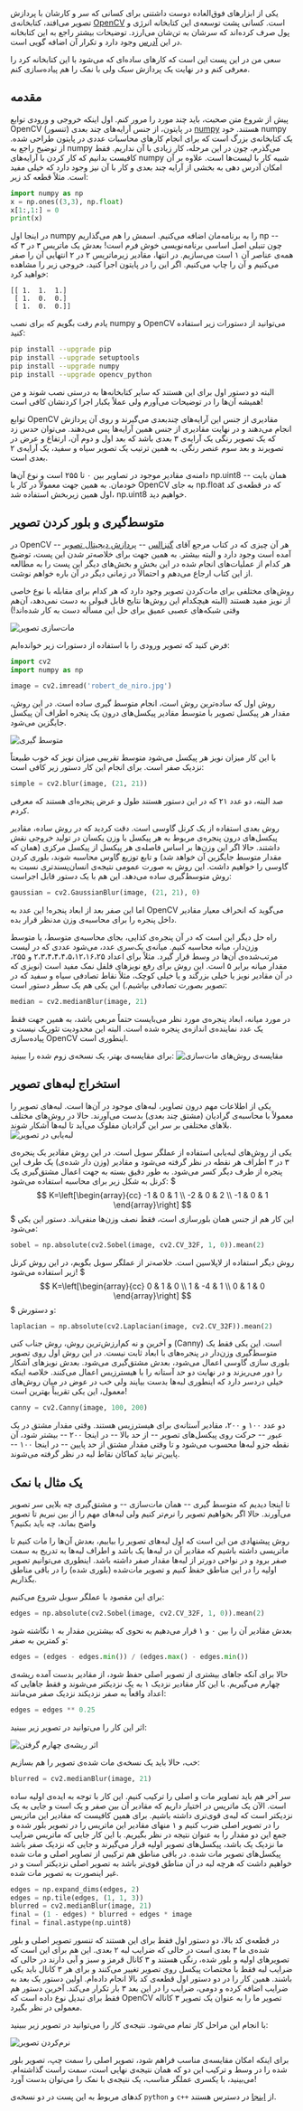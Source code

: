 یکی از ابزارهای فوق‌العاده دوست داشتنی برای کسانی که سر و کارشان با پردازش تصویر می‌افتد، کتابخانه‌ی [OpenCV](https://opencv.org/) است. کسانی پشت توسعه‌ی این کتابخانه انرژی و پول صرف کرده‌اند که سرشان به تن‌شان می‌ارزد. توضیحات بیشتر راجع به این کتابخانه در این [آدرس](https://opencv.org/about.html) وجود دارد و تکرار آن اضافه گویی است.

سعی من در این پست این است که کارهای ساده‌ای که می‌شود با این کتابخانه کرد را معرفی کنم و در نهایت یک پردازش سبک ولی با نمک را هم پیاده‌سازی کنم.

## مقدمه
پیش از شروع متن صحبت، باید چند مورد را مرور کنم. اول اینکه خروجی و ورودی توابع OpenCV در پایتون، از جنس آرایه‌های چند بعدی (تنسور) [numpy](http://www.numpy.org/) هستند. خود numpy یک کتابخانه‌ی بزرگ است که برای انجام کارهای محاسبات عددی در پایتون طراحی شده. از توضیح راجع به numpy می‌گذرم، چون در این مرحله، کار زیادی با آن نداریم. فقط کافیست بدانیم که کار کردن با آرایه‌های numpy شبیه کار با لیست‌ها است. علاوه بر آن امکان آدرس دهی به بخشی از آرایه چند بعدی و کار با آن نیز وجود دارد که خیلی مفید است. مثلاً قطعه کد زیر:
```python
import numpy as np
x = np.ones((3,3), np.float)
x[1:,1:] = 0
print(x)
```
در اینجا اول numpy را به برنامه‌مان اضافه می‌کنیم. اسمش را هم می‌گذاریم np -- چون تنبلی اصل اساسی برنامه‌نویسی خوش فرم است! بعدش یک ماتریس ۳ در ۳ که همه‌ی عناصر آن ۱ است می‌سازیم. در انتها، مقادیر زیرماتریس ۲ در ۲ انتهایی آن را صفر می‌کنیم و آن را چاپ می‌کنیم. اگر این را در پایتون اجرا کنید، خروجی زیر را مشاهده خواهید کرد:

```
[[ 1.  1.  1.]
 [ 1.  0.  0.]
 [ 1.  0.  0.]]
```

یادم رفت بگویم که برای نصب numpy و OpenCV می‌توانید از دستورات زیر استفاده کنید:
```bash
pip install --upgrade pip
pip install --upgrade setuptools
pip install --upgrade numpy
pip install --upgrade opencv_python
```
البته دو دستور اول برای این هستند که سایر کتابخانه‌ها به درستی نصب شوند و من همیشه آن‌ها را در توضیحات می‌آورم ولی عملاً یکبار اجرا کردنشان کافی است!

توابع OpenCV مقادیری از جنس این آرایه‌های چندبعدی می‌گیرند و روی آن پردازش انجام می‌دهند و در نهایت مقادیری از جنس همین آرایه‌ها پس می‌دهند. می‌توان حدس زد که یک تصویر رنگی یک آرایه‌ی ۳ بعدی باشد که بعد اول و دوم آن، ارتفاع و عرض در تصویرند و بعد سوم عنصر رنگی. به همین ترتیب یک تصویر سیاه و سفید، یک آرایه‌ی ۲ بعدی است.

دامنه‌ی مقادیر موجود در تصاویر بین ۰ تا ۲۵۵ است و نوع آن‌ها np.uint8 -- همان بایت خودمان. به همین جهت معمولاً در کار با OpenCV به جای np.float که در قطعه‌ی کد اول همین زیربخش استفاده شد، np.uint8 خواهیم دید.

## متوسط‌گیری و بلور کردن تصویر
در OpenCV هر آن چیزی که در کتاب مرجع آقای [گنزالس](http://www.imageprocessingplace.com/root_files_V3/about_the_authors/gonzalez.htm) -- [پردازش دیجیتال تصویر](https://www.amazon.com/Digital-Image-Processing-Rafael-Gonzalez/dp/013168728X) -- آمده است وجود دارد و البته بیشتر. به همین جهت برای خلاصه‌تر شدن این پست، توضیح هر کدام از عملیات‌های انجام شده در این بخش و بخش‌های دیگر این پست را به مطالعه از این کتاب ارجاع می‌دهم و احتمالاً در زمانی دیگر در آن باره خواهم نوشت.

روش‌های مختلفی برای مات‌کردن تصویر وجود دارد که هر کدام برای مقابله با نوع خاصی از نویز مفید هستند (البته هیچکدام این روش‌ها نتایج قابل قبولی به دست نمی‌دهد، آن‌هم وقتی شبکه‌های عصبی عمیق برای حل این مسأله دست به کار شده‌اند!)

![مات‌سازی تصویر](img/blurring.png "نتیجه‌ی اجرای روش‌های مختلف بلور کردن")

فرض کنید که تصویر ورودی را با استفاده از دستورات زیر خوانده‌ایم:
```python
import cv2
import numpy as np

image = cv2.imread('robert_de_niro.jpg')
```

روش اول که ساده‌ترین روش است، انجام متوسط گیری ساده است. در این روش، مقدار هر پیکسل تصویر با متوسط مقادیر پیکسل‌های درون یک پنجره اطراف آن پیکسل جایگزین می‌شود.

![متوسط گیری](img/averaging.png "متوسط گیری")

با این کار میزان نویز هر پیکسل می‌شود متوسط تقریبی میزان نویز که خوب طبیعتاً نزدیک صفر است. برای انجام این کار دستور زیر کافی است:
```python
simple = cv2.blur(image, (21, 21))
```
صد البته، دو عدد ۲۱ که در این دستور هستند طول و عرض پنجره‌ای هستند که معرفی کردم.

روش بعدی استفاده از یک کرنل گاوسی است. دقت کردید که در روش ساده، مقادیر پیکسل‌های درون پنجره‌ی مربوط به هر پیکسل با وزن یکسان در تولید خروجی نقش داشتند. حالا اگر این وزن‌ها بر اساس فاصله‌ی هر پیکسل از پیکسل مرکزی (همان که مقدار متوسط جایگزین آن خواهد شد) و تابع توزیع گاوس محاسبه شوند، بلوری کردن گاوسی را خواهیم داشت. این روش به صورت عمومی نتیجه‌ی انسان‌پسند‌تری نسبت به روش متوسط‌گیری ساده می‌دهد. این هم با یک دستور قابل اجراست:
```python
gaussian = cv2.GaussianBlur(image, (21, 21), 0)
```
اما این صفر بعد از ابعاد پنجره! این عدد به OpenCV می‌گوید که انحراف معیار مقادیر داخل پنجره را برای محاسبه‌ی وزن مدنظر قرار بده.

راه حل دیگر این است که در آن پنجره‌ی کذایی، بجای محاسبه‌ی متوسط، یا متوسط وزن‌دار، میانه محاسبه کنیم. میانه‌ی یک‌سری عدد، می‌شود عددی که در لیست مرتب‌شده‌ی آن‌ها در وسط قرار گیرد. مثلاً برای اعداد ۲،۳،۴،۴،۴،۵،۱۲،۱۶،۲۵ و ۲۵۵، مقدار میانه برابر ۵ است. این روش برای رفع نویز‌های فلفل نمک مفید است (نویزی که در آن مقادیر نویز یا خیلی بزرگند و یا خیلی کوچک، مثلاً نقاط تصادفی سیاه و سفید که در تصویر بصورت تصادفی بپاشیم.) این یکی هم یک سطر دستور است:
```python
median = cv2.medianBlur(image, 21)
```
در مورد میانه، ابعاد پنجره‌ی مورد نظر می‌بایست حتماً مربعی باشد، به همین جهت فقط یک عدد نماینده‌ی اندازه‌ی پنجره شده است. البته این محدودیت تئوریک نیست و پیاده‌سازی OpenCV اینطوری است.

برای مقایسه‌ی بهتر، یک نسخه‌ی زوم شده را ببینید:
![مقایسه‌ی روش‌های مات‌سازی](img/blurring-zoomed.png "مقایسه‌ی روش‌های بلور کردن")

## استخراج لبه‌های تصویر
یکی از اطلاعات مهم درون تصاویر، لبه‌های موجود در آن‌ها است. لبه‌های تصویر را معمولاً با محاسبه‌ی گرادیان (مشتق چند بعدی) بدست می‌آورند. حالا در روش‌های مختلف بلاهای مختلفی بر سر این گرادیان مفلوک می‌آید تا لبه‌ها آشکار شوند.
![لبه‌یابی در تصویر](img/finding-edges-zoomed.png "مقایسه‌ی روش‌های لبه‌یابی")

یکی از روش‌های لبه‌یابی استفاده از عملگر سوبل است. در این روش مقادیر یک پنجره‌ی ۳ در ۳ اطراف هر نقطه در نظر گرفته می‌شود و مقادیر (وزن دار شده‌ی) یک طرف این پنجره از طرف دیگر کسر می‌شود. به طور دقیق بسته به جهت اعمال مشتق‌گیری یک کرنل به شکل زیر برای محاسبه استفاده می‌شود:
$$$
K=\left[\begin{array}{cc}
-1 & 0 & 1 \\
-2 & 0 & 2 \\
-1 & 0 & 1
\end{array}\right]
$$$
این کار هم از جنس همان بلورسازی است، فقط نصف وزن‌ها منفی‌اند. دستور این یکی می‌شود:
```python
sobel = np.absolute(cv2.Sobel(image, cv2.CV_32F, 1, 0)).mean(2)
```

روش دیگر استفاده از لاپلاسین است. خلاصه‌تر از عملگر سوبل بگویم، در این روش کرنل زیر استفاده می‌شود!
$$$
K=\left[\begin{array}{cc}
0 & 1 & 0 \\
1 & -4 & 1 \\
0 & 1 & 0
\end{array}\right]
$$$
و دستورش:
```python
laplacian = np.absolute(cv2.Laplacian(image, cv2.CV_32F)).mean(2)
```

و آخرین و نه کم‌ارزش‌ترین روش، روش جناب کنی (Canny) است. این یکی فقط یک متوسط‌گیری وزن‌دار در پنجره‌های با ابعاد ثابت نیست. در این روش اول روی تصویر بلوری سازی گاوسی اعمال می‌شود، بعدش مشتق‌گیری می‌شود. بعدش نویزهای آشکار را دور می‌ریزند و در نهایت دو حد آستانه را با هیسترزیس اعمال می‌کنند. خلاصه اینکه خیلی دردسر دارد که اینطوری لبه‌ها بدست بیایند ولی خب در عوض در میان روش‌های معمول، این یکی تقریباً بهترین است!
```python
canny = cv2.Canny(image, 100, 200)
```
دو عدد ۱۰۰ و ۲۰۰، مقادیر آستانه‌ی برای هیسترزیس هستند. وقتی مقدار مشتق در یک عبور -- حرکت روی پیکسل‌های تصویر -- از حد بالا -- در اینجا ۲۰۰ -- بیشتر شود، آن نقطه جزو لبه‌ها محسوب می‌شود و تا وقتی مقدار مشتق از حد پایین -- در اینجا ۱۰۰ -- پایین‌تر نیاید کماکان نقاط لبه در نظر گرفته می‌شوند.

## یک مثال با نمک
تا اینجا دیدیم که متوسط گیری -- همان مات‌سازی -- و مشتق‌گیری چه بلایی سر تصویر می‌آورند. حالا اگر بخواهیم تصویر را نرم‌تر کنیم ولی لبه‌های مهم را از بین نبریم تا تصویر واضح بماند، چه باید بکنیم؟

روش پیشنهادی من این است که اول لبه‌های تصویر را بیابیم، بعدش آن‌ها را مات کنیم تا ماتریسی داشته باشیم که مقادیر آن در لبه‌ها یک باشد و اطراف لبه‌ها به تدریج به سمت صفر برود و در نواحی دورتر از لبه‌ها مقدار صفر داشته باشد. اینطوری می‌توانیم تصویر اولیه را در این مناطق حفظ کنیم و تصویر مات‌شده (بلوری شده) را در باقی مناطق بگذاریم.

برای این مقصود با عملگر سوبل شروع می‌کنیم:
```python
edges = np.absolute(cv2.Sobel(image, cv2.CV_32F, 1, 0)).mean(2)
```
بعدش مقادیر آن را بین ۰ و ۱ قرار می‌دهیم به نحوی که بیشترین مقدار به ۱ نگاشته شود و کمترین به صفر:
```python
edges = (edges - edges.min()) / (edges.max() - edges.min())
```
حالا برای آنکه جاهای بیشتری از تصویر اصلی حفظ شود، از مقادیر بدست آمده ریشه‌ی چهارم می‌گیریم. با این کار مقادیر نزدیک ۱ به یک نزدیکتر می‌شوند و فقط جاهایی که اعداد واقعاً به صفر نزدیکند نزدیک صفر می‌مانند:
```python
edges = edges ** 0.25
```
اثر این کار را می‌توانید در تصویر زیر ببینید:

![اثر ریشه‌ی چهارم گرفتن](img/4th-root.png "اثر ریشه‌ی چهارم گرفتن")

خب، حالا باید یک نسخه‌ی مات شده‌ی تصویر را هم بسازیم:
```python
blurred = cv2.medianBlur(image, 21)
```

سر آخر هم باید تصاویر مات و اصلی را ترکیب کنیم. این کار با توجه به ایده‌ی اولیه ساده است. الآن یک ماتریس در اختیار داریم که مقادیر آن بین صفر و یک است و جایی به یک نزدیکتر است که لبه‌ی قوی‌تری داشته باشیم. برای همین کافیست که مقادیر این ماتریس را در تصویر اصلی ضرب کنیم و ۱ منهای مقادیر این ماتریس را در تصویر بلور شده و جمع این دو مقدار را به عنوان نتیجه در نظر بگیریم. با این کار جایی که ماتریس ضرایب ما نزدیک یک باشد، پیکسل‌های تصویر اولیه قرار می‌گیرند و جایی که نزدیک صفر باشد پیکسل‌های تصویر مات شده. در باقی مناطق هم ترکیبی از تصاویر اصلی و مات شده خواهیم داشت که هرچه لبه در آن مناطق قوی‌تر باشد به تصویر اصلی نزدیکتر است و در غیر اینصورت به تصویر مات شده.
```python
edges = np.expand_dims(edges, 2)
edges = np.tile(edges, (1, 1, 3))
blurred = cv2.medianBlur(image, 21)
final = (1 - edges) * blurred + edges * image
final = final.astype(np.uint8)
```

در قطعه‌ی کد بالا، دو دستور اول فقط برای این هستند که تنسور تصویر اصلی و بلور شده‌ی ما ۳ بعدی است در حالی که ضرایب لبه ۲ بعدی. این هم برای این است که تصویرهای اولیه و بلور شده، رنگی هستند و ۳ کانال قرمز و سبز و آبی دارند در حالی که ضرایب لبه فقط با مختصات پیکسل روی تصویر تغییر می‌کنند و برای هر ۳ کانال باید یکی باشند. همین کار را در دو دستور اول قطعه‌ی کد بالا انجام داده‌ام. اولین دستور یک بعد به ضرایب اضافه کرده و دومی، ضرایب را در این بعد ۳ بار تکرار می‌کند.
آخرین دستور هم فقط برای تبدیل نوع داده است که OpenCV تصویر ما را به عنوان یک تصویر ۳ کاناله معمولی در نظر بگیرد.

با انجام این مراحل کار تمام می‌شود. نتیجه‌ی کار را می‌توانید در تصویر زیر ببینید:

![نرم‌کردن تصویر](img/edge-aware-smoothing.png "نرم‌کردن تصویر در نقاط غیر لبه")

برای اینکه امکان مقایسه‌ی مناسب فراهم شود، تصویر اصلی را سمت چپ، تصویر بلور شده را در وسط و ترکیب این دو که همان نتیجه‌ی نهایی است، سمت راست گذاشته‌ام. می‌بینید، با یکسری عملگر مناسب، یک نتیجه‌ی با نمک را می‌توان بدست آورد!

کدهای مربوط به این پست در دو نسخه‌ی `python` و `c++‎` از [اینجا](https://gitlab.com/vedadian_samples/fun-with-opencv/repository/master/archive.tar.gz) در دسترس هستند.